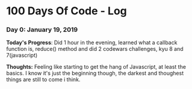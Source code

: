 # 100 Days Of Code - Log

### Day 0: January 19, 2019

**Today's Progress**: Did 1 hour in the evening, learned what a callback function is, reduce() method and did 2 codewars challenges, kyu 8 and 7(javascript)

**Thoughts:** Feeling like starting to get the hang of Javascript, at least the basics. I know it's just the beginning though, the darkest and thoughest things are still to come i think.
